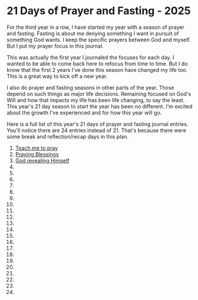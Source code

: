 # 21 Days of Prayer and Fasting - 2025

For the third year in a row, I have started my year with a season of prayer and fasting. Fasting is about me denying something I want in pursuit of something God wants. I keep the specific prayers between God and myself. But I put my prayer focus in this journal.

This was actually the first year I journaled the focuses for each day. I wanted to be able to come back here to refocus from time to time. But I do know that the first 2 years I've done this season have changed my life too. This is a great way to kick off a new year.

I also do prayer and fasting seasons in other parts of the year. Those depend on such things as major life decisions. Remaining focused on God's Will and how that impacts my life has been life changing, to say the least. This year's 21 day season to start the year has been no different. I'm excited about the growth I've experienced and for how this year will go.

Here is a full list of this year's 21 days of prayer and fasting journal entries. You'll notice there are 24 entries instead of 21. That's because there were some break and reflection/recap days in this plan.

1. [Teach me to pray](/bible/prayer/journal/2025/01/05_21-days)
2. [Praying Blessings](/bible/prayer/journal/2025/01/06_21-days)
3. [God revealing Himself](/bible/prayer/journal/2025/01/07_21-days)
4. []()
5. []()
6. []()
7. []()
8. []()
9. []()
10. []()
11. []()
12. []()
13. []()
14. []()
15. []()
16. []()
17. []()
18. []()
19. []()
20. []()
21. []()
22. []()
23. []()
24. []()